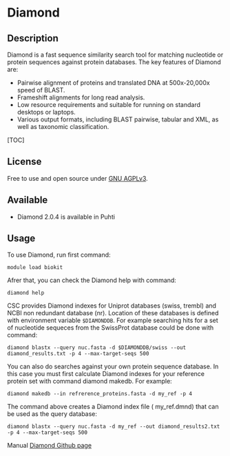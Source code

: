 
# Diamond

## Description

Diamond is a fast sequence similarity search tool for matching nucleotide or protein sequences against protein databases.
The key features of Diamond are:

*   Pairwise alignment of proteins and translated DNA at 500x-20,000x speed of BLAST.
*   Frameshift alignments for long read analysis.
*   Low resource requirements and suitable for running on standard desktops or laptops.
*   Various output formats, including BLAST pairwise, tabular and XML, as well as taxonomic classification.

[TOC]

## License

Free to use and open source under [GNU AGPLv3](https://www.gnu.org/licenses/agpl-3.0.en.html).

## Available
*   Diamond 2.0.4 is available in Puhti

## Usage

To use Diamond, run first command:
```text
module load biokit
```
Afrer that, you can check the Diamond help with command:
```text
diamond help
```
CSC provides Diamond indexes for Uniprot databases (swiss, trembl) and NCBI non redundant database (nr). Location of these databases is defined with environment variable `$DIAMONDDB`.  For example searching hits for a set of nucleotide sequeces from the SwissProt database could be done with  command:
```text
diamond blastx --query nuc.fasta -d $DIAMONDDB/swiss --out diamond_results.txt -p 4 --max-target-seqs 500
```
You can also do searches against your own protein sequence database.  In this case you must first calculate Diamond indexes for your reference protein set with command diamond makedb. For example:
```text
diamond makedb --in refrerence_proteins.fasta -d my_ref -p 4
```
The command above creates a Diamond index file ( my_ref.dmnd) that can be used as the query database:
```text
diamond blastx --query nuc.fasta -d my_ref --out diamond_results2.txt -p 4 --max-target-seqs 500
```


Manual
[Diamond Github page](https://github.com/bbuchfink/diamond)
